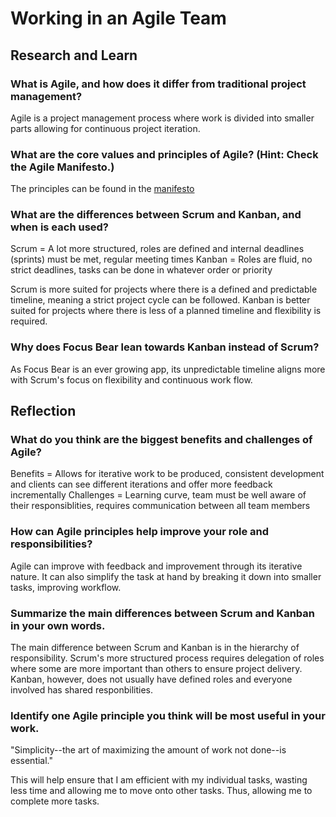 # Working in an Agile Team
## Research and Learn
### What is Agile, and how does it differ from traditional project management?
Agile is a project management process where work is divided into smaller parts allowing for continuous project iteration.

### What are the core values and principles of Agile? (Hint: Check the Agile Manifesto.)
The principles can be found in the [manifesto](https://agilemanifesto.org/principles.html)

### What are the differences between Scrum and Kanban, and when is each used?
Scrum = A lot more structured, roles are defined and internal deadlines (sprints) must be met, regular meeting times
Kanban = Roles are fluid, no strict deadlines, tasks can be done in whatever order or priority

Scrum is more suited for projects where there is a defined and predictable timeline, meaning a strict project cycle can be followed. Kanban is better suited for projects where there is less of a planned timeline and flexibility is required.

### Why does Focus Bear lean towards Kanban instead of Scrum?
As Focus Bear is an ever growing app, its unpredictable timeline aligns more with Scrum's focus on flexibility and continuous work flow.

## Reflection
### What do you think are the biggest benefits and challenges of Agile?
Benefits = Allows for iterative work to be produced, consistent development and clients can see different iterations and offer more feedback incrementally
Challenges = Learning curve, team must be well aware of their responsiblities, requires communication between all team members

### How can Agile principles help improve your role and responsibilities?
Agile can improve with feedback and improvement through its iterative nature. It can also simplify the task at hand by breaking it down into smaller tasks, improving workflow.

### Summarize the main differences between Scrum and Kanban in your own words.
The main difference between Scrum and Kanban is in the hierarchy of responsibility. Scrum's more structured process requires delegation of roles where some are more important than others to ensure project delivery. Kanban, however, does not usually have defined roles and everyone involved has shared responbilities.

### Identify one Agile principle you think will be most useful in your work.
"Simplicity--the art of maximizing the amount of work not done--is essential."

This will help ensure that I am efficient with my individual tasks, wasting less time and allowing me to move onto other tasks. Thus, allowing me to complete more tasks.